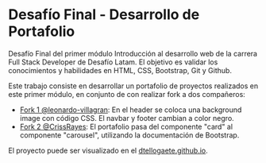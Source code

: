# Desafío Final - Desarrollo de Portafolio

Desafío Final del primer módulo Introducción al desarrollo web de la carrera Full Stack Developer de Desafío Latam. El objetivo es validar los conocimientos y habilidades en HTML, CSS, Bootstrap, Git y Github.

Este trabajo consiste en desarrollar un portafolio de proyectos realizados en este primer módulo, en conjunto de
con realizar fork a dos compañeros:

- [Fork 1 @leonardo-villagran](https://github.com/dtellogaete/fork-leonardo-villagran): En el header se coloca una background image con código CSS. El navbar y footer cambian a color negro.
- [Fork 2 @CrissRayes](https://github.com/dtellogaete/fork-crissrayes): El portafolio pasa del componente "card" al componente "carousel", utilizando la documentación de Bootstrap. 

El proyecto puede ser visualizado en el [dtellogaete.github.io](https://dtellogaete.github.io/dtellogaete/).
